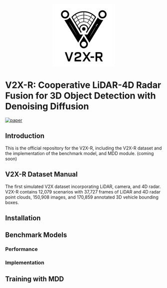 <div align="center">
  <img src="images/logo.png" width="200"/>
</div>

# V2X-R: Cooperative LiDAR-4D Radar Fusion for 3D Object Detection with Denoising Diffusion 
[![paper](https://img.shields.io/badge/arXiv-Paper-<COLOR>.svg)](https://arxiv.org/abs/2411.08402)
## Introduction
This is the official repository for the V2X-R, including the V2X-R dataset and the implementation of the benchmark model, and MDD module.  (coming soon)


## V2X-R Dataset Manual
The first simulated V2X dataset incorporating LiDAR, camera, and 4D radar. V2X-R contains 12,079 scenarios with 37,727 frames of LiDAR and 4D radar point clouds, 150,908 images, and 170,859 annotated 3D vehicle bounding boxes.

## Installation

## Benchmark Models
### Performance
### Implementation 


## Training with MDD
